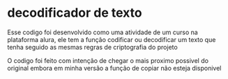 <h1> decodificador de texto  </h1>
<p>Esse codigo foi desenvolvido como uma atividade de um curso na plataforma alura, ele tem a função codificar ou decodificar um texto que tenha seguido as mesmas regras de criptografia do projeto </p>
<p>O codigo foi feito com intenção de chegar o mais proximo possivel do original embora em minha versão a função de copiar não esteja disponivel </p>
